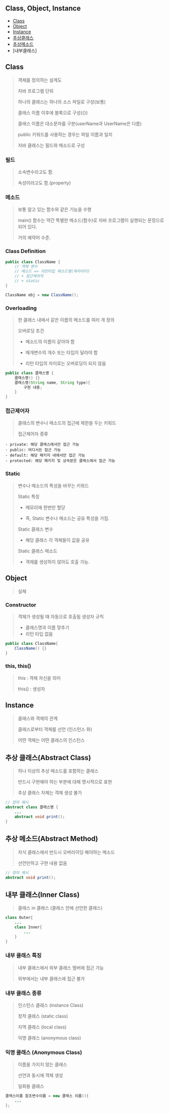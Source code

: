 ## Class, Object, Instance
- [Class](#class)
- [Object](#object)
- [Instance](#instance)
- [추상클래스](#추상-클래스abstract-class)
- [추상메소드](#추상-메소드abstract-method)
- [내부클래스]

## Class
> 객체를 정의하는 설계도
>
> 자바 프로그램 단위
> 
> 하나의 클래스는 하나의 소스 파일로 구성(보통)
>
> 클래스 이름 이후에 블록으로 구성({})
>
> 클래스 이름은 대소문자를 구분(userName과 UserName은 다름)
>
> public 키워드를 사용하는 경우는 파일 이름과 일치
>
> 자바 클래스는 필드와 메소드로 구성

### 필드
> 소속변수라고도 함.
>
> 속성이라고도 함.(property)

### 메소드
> 보통 알고 있는 함수와 같은 기능을 수행
>
> main() 함수는 약간 특별한 메소드(함수)로 자바 프로그램이 실행되는 문장으로 되어 있다.
>
> 거의 예약어 수준.

### Class Definition
```java
public class ClassName {
    // 객체 변수
    // 메소드 => 리턴타입 메소드명(파라미터)
    // + 접근제어자
    // + static
}

ClassName obj = new ClassName();
```

### Overloading
> 한 클래스 내에서 같은 이름의 메소드를 여러 개 정의
>
> 오버로딩 조건
>
> - 메소드의 이름이 같아야 함
>
> - 매개변수의 개수 또는 타입이 달라야 함
>
> - 리턴 타입의 차이로는 오버로딩이 되지 않음
```java
public class 클래스명 {
    클래스명() {}
    클래스명(String name, String type){
        구현 내용;
    }
}
```

### 접근제어자
> 클래스의 변수나 메소드의 접근에 제한을 두는 키워드
>
> 접근제어자 종류
```
- private: 해당 클래스에서만 접근 가능
- public: 어디서든 접근 가능
- default: 해당 패키지 내에서만 접근 가능
- protected: 해당 패키지 및 상속받은 클래스에서 접근 가능
```

### Static
> 변수나 메소드의 특성을 바꾸는 키워드
> 
> Static 특징
>
> - 메모리에 한번만 할당
>
> - 즉, Static 변수나 메소드는 공유 특성을 가짐.
>
> Static 클래스 변수
>
> - 해당 클래스 각 객체들이 값을 공유
>
> Static 클래스 메소드
>
> - 객체를 생성하지 않아도 호출 가능.

## Object
> 실체

### Constructor
> 객체가 생성될 때 자동으로 호출됨
> 생성자 규칙
>
> - 클래스명과 이름 맞추기
> - 리턴 타입 없음
```java
public class ClassName{
    ClassName() {}
}
```

### this, this()
> this : 객체 자신을 의미
>
> this() : 생성자


## Instance
> 클래스와 객체의 관계
>
> 클래스로부터 객체를 선언 (인스턴스 화)
>
> 어떤 객체는 어떤 클래스의 인스턴스

## 추상 클래스(Abstract Class)
> 하나 이상의 추상 메소드를 포함하는 클래스
>
> 반드시 구현해야 하는 부분에 대해 명시적으로 표현
>
> 추상 클래스 자체는 객체 생성 불가
```java
// 정의 예시
abstract class 클래스명 {
    ...
    abstract void print();
}
```

## 추상 메소드(Abstract Method)
> 자식 클래스에서 반드시 오버라이딩 해야하는 메소드
>
> 선언만하고 구현 내용 없음

```java
// 정의 예시
abstract void print();
```

## 내부 클래스(Inner Class)
> 클래스 in 클래스 (클래스 안에 선언한 클래스)
```java
class Outer{
    ...
    class Inner{
        ...
    }
}
```

### 내부 클래스 특징
> 내부 클래스에서 외부 클래스 멤버에 접근 가능
> 
> 외부에서는 내부 클래스에 접근 불가

### 내부 클래스 종류
> 인스턴스 클래스 (instance Class)
>
> 정적 클래스 (static class)
>
> 지역 클래스 (local class)
>
> 익명 클래스 (anonymous class)

### 익명 클래스 (Anonymous Class)
> 이름을 가지지 않는 클래스
>
> 선언과 동시에 객체 생성
>
> 일회용 클래스
```java
클래스이름 참조변수이름 = new 클래스 이름(){
    ...
};
```